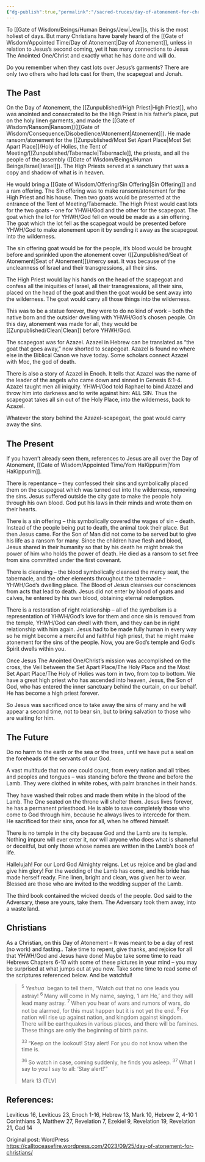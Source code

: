 ```yaml
---
{"dg-publish":true,"permalink":"/sacred-truces/day-of-atonement-for-christians/"}
---
```



To [[Gate of Wisdom/Beings/Human Beings/Jew\|Jew]]s, this is the most holiest of days. But many Christians have barely heard of the [[Gate of Wisdom/Appointed Time/Day of Atonement\|Day of Atonement]], unless in relation to Jesus’s second coming, yet it has many connections to Jesus The Anointed One/Christ and exactly what he has done and will do.

Do you remember when they cast lots over Jesus’s garments? There are only two others who had lots cast for them, the scapegoat and Jonah.

## The Past

On the Day of Atonement, the [[Zunpublished/High Priest\|High Priest]], who was anointed and consecrated to be the High Priest in his father’s place, put on the holy linen garments, and made the [[Gate of Wisdom/Ransom\|Ransom]]([[Gate of Wisdom/Consequence/Disobedience/Atonement\|Atonement]]). He made ransom/atonement for the [[Zunpublished/Most Set Apart Place\|Most Set Apart Place]]/Holy of Holies, the Tent of Meeting/[[Zunpublished/Tabernacle\|Tabernacle]], the priests, and all the people of the assembly ([[Gate of Wisdom/Beings/Human Beings/Israel\|Israel]]). The High Priests served at a sanctuary that was a copy and shadow of what is in heaven.

He would bring a [[Gate of Wisdom/Offering/Sin Offering\|Sin Offering]] and a ram offering. The Sin offering was to make ransom/atonement for the High Priest and his house. Then two goats would be presented at the entrance of the Tent of Meeting/Tabernacle. The High Priest would cast lots for the two goats – one for YHWH/God and the other for the scapegoat. The goat which the lot for YHWH/God fell on would be made as a sin offering. The goat which the lot fell as the scapegoat would be presented before YHWH/God to make atonement upon it by sending it away as the scapegoat into the wilderness.

The sin offering goat would be for the people, it’s blood would be brought before and sprinkled upon the atonement cover ([[Zunpublished/Seat of Atonement\|Seat of Atonement]])/mercy seat. It was because of the uncleanness of Israel and their transgressions, all their sins.

The High Priest would lay his hands on the head of the scapegoat and confess all the iniquities of Israel, all their transgressions, all their sins, placed on the head of the goat and then the goat would be sent away into the wilderness. The goat would carry all those things into the wilderness.

This was to be a statue forever, they were to do no kind of work – both the native born and the outsider dwelling with YHWH/God’s chosen people. On this day, atonement was made for all, they would be [[Zunpublished/Clean\|Clean]] before YHWH/God.

The scapegoat was for Azazel. Azazel in Hebrew can be translated as “the goat that goes away,” now shorted to scapegoat. Azazel is found no where else in the Biblical Canon we have today. Some scholars connect Azazel with Moc, the god of death. 

There is also a story of Azazel in Enoch. It tells that Azazel was the name of the leader of the angels who came down and sinned in Genesis 6:1-4. Azazel taught men all iniquity. YHWH/God told Raphael to bind Azazel and throw him into darkness and to write against him: ALL SIN. Thus the scapegoat takes all sin out of the Holy Place, into the wilderness, back to Azazel.

Whatever the story behind the Azazel-scapegoat, the goat would carry away the sins.

## The Present

If you haven’t already seen them, references to Jesus are all over the Day of Atonement, [[Gate of Wisdom/Appointed Time/Yom HaKippurim\|Yom HaKippurim]].

There is repentance – they confessed their sins and symbolically placed them on the scapegoat which was turned out into the wilderness, removing the sins. Jesus suffered outside the city gate to make the people holy through his own blood. God put his laws in their minds and wrote them on their hearts.

There is a sin offering – this symbolically covered the wages of sin – death. Instead of the people being put to death, the animal took their place. But then Jesus came. For the Son of Man did not come to be served but to give his life as a ransom for many. Since the children have flesh and blood, Jesus shared in their humanity so that by his death he might break the power of him who holds the power of death. He died as a ransom to set free from sins committed under the first covenant.

There is cleansing – the blood symbolically cleansed the mercy seat, the tabernacle, and the other elements throughout the tabernacle – YHWH/God’s dwelling place. The Blood of Jesus cleanses our consciences from acts that lead to death. Jesus did not enter by blood of goats and calves, he entered by his own blood, obtaining eternal redemption.

There is a restoration of right relationship – all of the symbolism is a representation of YHWH/God’s love for them and once sin is removed from the temple, YHWH/God can dwell with them, and they can be in right relationship with him again. Jesus had to be made fully human in every way so he might become a merciful and faithful high priest, that he might make atonement for the sins of the people. Now, you are God’s temple and God’s Spirit dwells within you.

Once Jesus The Anointed One/Christ’s mission was accomplished on the cross, the Veil between the Set Apart Place/The Holy Place and the Most Set Apart Place/The Holy of Holies was torn in two, from top to bottom. We have a great high priest who has ascended into heaven, Jesus, the Son of God, who has entered the inner sanctuary behind the curtain, on our behalf. He has become a high priest forever.

So Jesus was sacrificed once to take away the sins of many and he will appear a second time, not to bear sin, but to bring salvation to those who are waiting for him.

## The Future

Do no harm to the earth or the sea or the trees, until we have put a seal on the foreheads of the servants of our God.

A vast multitude that no one could count, from every nation and all tribes and peoples and tongues – was standing before the throne and before the Lamb. They were clothed in white robes, with palm branches in their hands.

They have washed their robes and made them white in the blood of the Lamb. The One seated on the throne will shelter them. Jesus lives forever, he has a permanent priesthood. He is able to save completely those who come to God through him, because he always lives to intercede for them. He sacrificed for their sins, once for all, when he offered himself.

There is no temple in the city because God and the Lamb are its temple. Nothing impure will ever enter it, nor will anyone who does what is shameful or deceitful, but only those whose names are written in the Lamb’s book of life.

Hallelujah! For our Lord God Almighty reigns. Let us rejoice and be glad and give him glory! For the wedding of the Lamb has come, and his bride has made herself ready. Fine linen, bright and clean, was given her to wear. Blessed are those who are invited to the wedding supper of the Lamb.

The third book contained the wicked deeds of the people. God said to the Adversary, these are yours, take them. The Adversary took them away, into a waste land.

## Christians

As a Christian, on this Day of Atonement – It was meant to be a day of rest (no work) and fasting.. Take time to repent, give thanks, and rejoice for all that YHWH/God and Jesus have done! Maybe take some time to read Hebrews Chapters 6-10 with some of these pictures in your mind – you may be surprised at what jumps out at you now. Take some time to read some of the scriptures referenced below. And be watchful!

> <sup>5 </sup> *Yeshua*  began to tell them, “Watch out that no one leads you astray! <sup>6 </sup> Many will come in My name, saying, ‘I am He,’ and they will lead many astray. <sup>7 </sup> When you hear of wars and rumors of wars, do not be alarmed, for this must happen but it is not yet the end. <sup>8 </sup> For nation will rise up against nation, and kingdom against kingdom. There will be earthquakes in various places, and there will be famines. These things are only the beginning of birth pains.
> 
> <sup>33 </sup> “Keep on the lookout! Stay alert! For you do not know when the time is.
> 
> <sup>36 </sup> So watch in case, coming suddenly, he finds you asleep. <sup>37 </sup> What I say to you I say to all: ‘Stay alert!’”
> 
> Mark 13 (TLV)

## References:

Leviticus 16, Leviticus 23, Enoch 1-16, Hebrew 13, Mark 10, Hebrew 2, 4-10 1 Corinthians 3, Matthew 27, Revelation 7, Ezekiel 9, Revelation 19, Revelation 21, Gad 14

Original post: WordPress  https://calltoceasefire.wordpress.com/2023/09/25/day-of-atonement-for-christians/